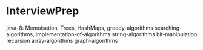 # InterviewPrep
 java-8: Memoisation, Trees, HashMaps, greedy-algorithms searching-algorithms, implementation-of-algorithms string-algorithms bit-manipulation recursion array-algorithms graph-algorithms 
